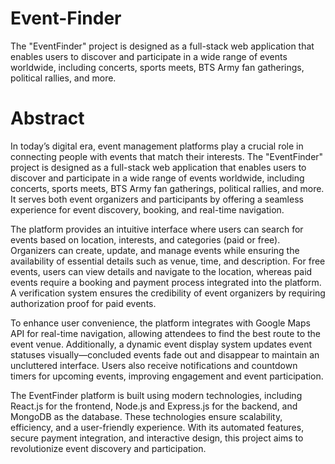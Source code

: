 # Event-Finder
The "EventFinder" project is designed as a full-stack web application that enables users to discover and participate in a wide range of events worldwide, including concerts, sports meets, BTS Army fan gatherings, political rallies, and more.
# Abstract
In today’s digital era, event management platforms play a crucial role in connecting people with events that match their interests. The "EventFinder" project is designed as a full-stack web application that enables users to discover and participate in a wide range of events worldwide, including concerts, sports meets, BTS Army fan gatherings, political rallies, and more. It serves both event organizers and participants by offering a seamless experience for event discovery, booking, and real-time navigation.

The platform provides an intuitive interface where users can search for events based on location, interests, and categories (paid or free). Organizers can create, update, and manage events while ensuring the availability of essential details such as venue, time, and description. For free events, users can view details and navigate to the location, whereas paid events require a booking and payment process integrated into the platform. A verification system ensures the credibility of event organizers by requiring authorization proof for paid events.

To enhance user convenience, the platform integrates with Google Maps API for real-time navigation, allowing attendees to find the best route to the event venue. Additionally, a dynamic event display system updates event statuses visually—concluded events fade out and disappear to maintain an uncluttered interface. Users also receive notifications and countdown timers for upcoming events, improving engagement and event participation.

The EventFinder platform is built using modern technologies, including React.js for the frontend, Node.js and Express.js for the backend, and MongoDB as the database. These technologies ensure scalability, efficiency, and a user-friendly experience. With its automated features, secure payment integration, and interactive design, this project aims to revolutionize event discovery and participation.
